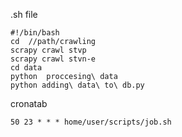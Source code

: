 
.sh file

```
#!/bin/bash
cd  //path/crawling
scrapy crawl stvp
scrapy crawl stvn-e
cd data
python  proccesing\ data
python adding\ data\ to\ db.py
```

cronatab

```
50 23 * * * home/user/scripts/job.sh
```
